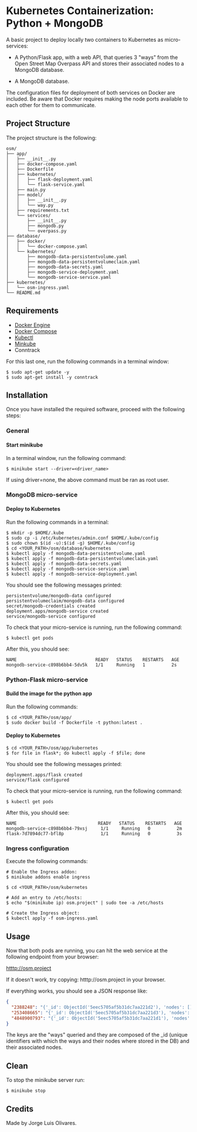 # Kubernetes Containerization: Python + MongoDB

A basic project to deploy locally two containers to Kubernetes as micro-services:

* A Python/Flask app, with a web API, that queries 3 "ways" from the Open Street Map Overpass API and stores their associated
nodes to a MongoDB database.

* A MongoDB database.

The configuration files for deployment of both services on Docker are included. Be aware that Docker requires making the 
node ports available to each other for them to communicate.

## Project Structure

The project structure is the following:

```console
osm/
├── app/
│   ├── __init__.py
│   ├── docker-compose.yaml
│   ├── Dockerfile
│   ├── kubernetes/
│   │   ├── flask-deployment.yaml
│   │   └── flask-service.yaml
│   ├── main.py
│   ├── model/
│   │   ├── __init__.py
│   │   └── way.py
│   ├── requirements.txt
│   └── services/
│       ├── __init__.py
│       ├── mongodb.py
│       └── overpass.py
├── database/
│   ├── docker/
│   │   └── docker-compose.yaml
│   └── kubernetes/
│       ├── mongodb-data-persistentvolume.yaml
│       ├── mongodb-data-persistentvolumeclaim.yaml
│       ├── mongodb-data-secrets.yaml
│       ├── mongodb-service-deployment.yaml
│       └── mongodb-service-service.yaml
├── kubernetes/
│   └── osm-ingress.yaml
└── README.md
```

## Requirements

* [Docker Engine](https://docs.docker.com/engine/install/ubuntu/)
* [Docker Compose](https://docs.docker.com/compose/install/)
* [Kubectl]((https://kubernetes.io/docs/tasks/tools/install-kubectl/#install-kubectl-on-linux/))
* [Minkube](https://kubernetes.io/docs/tasks/tools/install-minikube/)
* Conntrack

For this last one, run the following commands in a terminal window:
```console
$ sudo apt-get update -y
$ sudo apt-get install -y conntrack
```


## Installation

Once you have installed the required software, proceed with the following steps:

### General

#### Start minikube

   In a terminal window, run the following command:

   ```console
   $ minikube start --driver=<driver_name>
   ```
   
   If using driver=none, the above command must be ran as root user.

### MongoDB micro-service

#### Deploy to Kubernetes
   Run the following commands in a terminal:

   ```console
   $ mkdir -p $HOME/.kube
   $ sudo cp -i /etc/kubernetes/admin.conf $HOME/.kube/config
   $ sudo chown $(id -u):$(id -g) $HOME/.kube/config
   $ cd <YOUR_PATH>/osm/database/kubernetes
   $ kubectl apply -f mongodb-data-persistentvolume.yaml
   $ kubectl apply -f mongodb-data-persistentvolumeclaim.yaml
   $ kubectl apply -f mongodb-data-secrets.yaml
   $ kubectl apply -f mongodb-service-service.yaml
   $ kubectl apply -f mongodb-service-deployment.yaml
   ```

   You should see the following messages printed:

   ```console
   persistentvolume/mongodb-data configured
   persistentvolumeclaim/mongodb-data configured
   secret/mongodb-credentials created
   deployment.apps/mongodb-service created
   service/mongodb-service configured
   ```

   To check that your micro-service is running, run the following command:

   ```console
   $ kubectl get pods
   ```

   After this, you should see:

   ```console
   NAME                              READY   STATUS    RESTARTS   AGE
   mongodb-service-c898b6bb4-5dv5k   1/1     Running   1          2s
   ```

### Python-Flask micro-service
   
#### Build the image for the python app

   Run the following commands:

   ```console
   $ cd <YOUR_PATH>/osm/app/
   $ sudo docker build -f Dockerfile -t python:latest .
   ```

#### Deploy to Kubernetes

   ```console
   $ cd <YOUR_PATH>/osm/app/kubernetes
   $ for file in flask*; do kubectl apply -f $file; done
   ```
   You should see the following messages printed:

   ```console
   deployment.apps/flask created
   service/flask configured
   ```

   To check that your micro-service is running, run the following command:

   ```console
   $ kubectl get pods
   ```

   After this, you should see:

   ```console
   NAME                               READY   STATUS    RESTARTS   AGE
   mongodb-service-c898b6bb4-79xsj     1/1     Running   0          2m
   flask-7d7894dc77-bfl8p              1/1     Running   0          3s
   ```

### Ingress configuration

   Execute the following commands:
   
   ```console
   # Enable the Ingress addon:
   $ minikube addons enable ingress
   
   $ cd <YOUR_PATH>/osm/kubernetes
   
   # Add an entry to /etc/hosts:
   $ echo "$(minikube ip) osm.project" | sudo tee -a /etc/hosts

   # Create the Ingress object:
   $ kubectl apply -f osm-ingress.yaml
   ```
   
## Usage

Now that both pods are running, you can hit the web service at the following endpoint from your browser:

[htttp://osm.project](htttp://osm.project)

If it doesn't work, try copying: htttp://osm.project in your browser.

If everything works, you should see a JSON response like:

```json
{
  "2388248": "{'_id': ObjectId('5eec5705af5b31dc7aa221d2'), 'nodes': []}",
  "253408665": "{'_id': ObjectId('5eec5705af5b31dc7aa221d3'), 'nodes': [2593331116, 2593331150, 2593331151, 2593331117, 2593331116]}",
  "4848900793": "{'_id': ObjectId('5eec5705af5b31dc7aa221d1'), 'nodes': [5346360238, 5346398330, 5346482962, 5346379327, 5346360238]}"
}
```

The keys are the "ways" queried and they are composed of the _id (unique identifiers with which the ways and their nodes 
where stored in the DB) and their associated nodes.

## Clean

To stop the minikube server run:

```console
$ minikube stop
```

## Credits

Made by Jorge Luis Olivares.